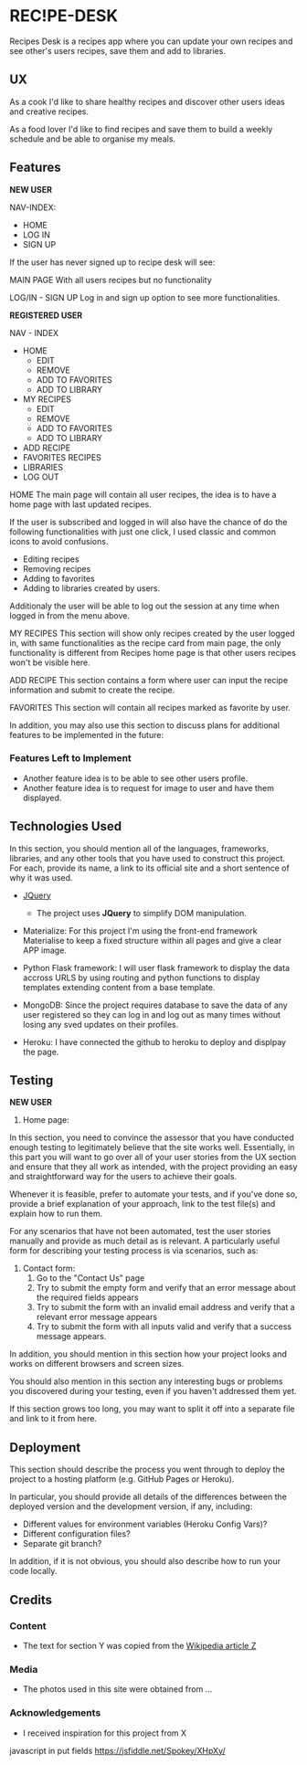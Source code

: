 # REC!PE-DESK

Recipes Desk is a recipes app where you can update your own recipes and see other's users recipes, save them and add to libraries.
 
## UX

As a cook I'd like to share healthy recipes and discover other users ideas and creative recipes.

As a food lover I'd like to find recipes and save them to build a weekly schedule and be able to organise my meals. 

## Features

**NEW USER**

NAV-INDEX:

- HOME
- LOG IN
- SIGN UP

If the user has never signed up to recipe desk will see:

MAIN PAGE
With all users recipes but no functionality

LOG/IN - SIGN UP
Log in and sign up option to see more functionalities. 

**REGISTERED USER**

NAV - INDEX

 - HOME
    - EDIT
    - REMOVE
    - ADD TO FAVORITES
    - ADD TO LIBRARY
 - MY RECIPES
    - EDIT
    - REMOVE
    - ADD TO FAVORITES
    - ADD TO LIBRARY
 - ADD RECIPE
 - FAVORITES RECIPES
 - LIBRARIES
 - LOG OUT

HOME
The main page will contain all user recipes, the idea is to have a home page with last updated recipes.

If the user is subscribed and logged in will also have the chance of do the following functionalities with just one click, I used classic and common icons to avoid confusions.
- Editing recipes
- Removing recipes
- Adding to favorites
- Adding to libraries created by users. 

Additionaly the user will be able to log out the session at any time when logged in from the menu above. 


MY RECIPES
This section will show only recipes created by the user logged in, with same functionalities as the recipe card from main page, the only functionality is different from Recipes home page is that other users recipes won't be visible here. 


ADD RECIPE
This section contains a form where user can input the recipe information and submit to create the recipe.


FAVORITES
This section will contain all recipes marked as favorite by user. 



In addition, you may also use this section to discuss plans for additional features to be implemented in the future:

### Features Left to Implement
- Another feature idea is to be able to see other users profile. 
- Another feature idea is to request for image to user and have them displayed. 

## Technologies Used

In this section, you should mention all of the languages, frameworks, libraries, and any other tools that you have used to construct this project. For each, provide its name, a link to its official site and a short sentence of why it was used.

- [JQuery](https://jquery.com)
    - The project uses **JQuery** to simplify DOM manipulation.

- Materialize: For this project I'm using the front-end framework Materialise to keep a fixed structure within all pages and give a clear APP image. 

- Python Flask framework: I will user flask framework to display the data accross URLS by using routing and python functions to display templates extending content from a base template.

- MongoDB: Since the project requires database to save the data of any user registered so they can log in and log out as many times without losing any sved updates on their profiles. 

- Heroku: I have connected the github to heroku to deploy and displpay the page. 


## Testing

**NEW USER**


1. Home page:



In this section, you need to convince the assessor that you have conducted enough testing to legitimately believe that the site works well. Essentially, in this part you will want to go over all of your user stories from the UX section and ensure that they all work as intended, with the project providing an easy and straightforward way for the users to achieve their goals.

Whenever it is feasible, prefer to automate your tests, and if you've done so, provide a brief explanation of your approach, link to the test file(s) and explain how to run them.

For any scenarios that have not been automated, test the user stories manually and provide as much detail as is relevant. A particularly useful form for describing your testing process is via scenarios, such as:

1. Contact form:
    1. Go to the "Contact Us" page
    2. Try to submit the empty form and verify that an error message about the required fields appears
    3. Try to submit the form with an invalid email address and verify that a relevant error message appears
    4. Try to submit the form with all inputs valid and verify that a success message appears.

In addition, you should mention in this section how your project looks and works on different browsers and screen sizes.

You should also mention in this section any interesting bugs or problems you discovered during your testing, even if you haven't addressed them yet.

If this section grows too long, you may want to split it off into a separate file and link to it from here.

## Deployment

This section should describe the process you went through to deploy the project to a hosting platform (e.g. GitHub Pages or Heroku).

In particular, you should provide all details of the differences between the deployed version and the development version, if any, including:
- Different values for environment variables (Heroku Config Vars)?
- Different configuration files?
- Separate git branch?

In addition, if it is not obvious, you should also describe how to run your code locally.


## Credits

### Content
- The text for section Y was copied from the [Wikipedia article Z](https://en.wikipedia.org/wiki/Z)

### Media
- The photos used in this site were obtained from ...

### Acknowledgements

- I received inspiration for this project from X





javascript in put fields
https://jsfiddle.net/Spokey/XHpXy/
